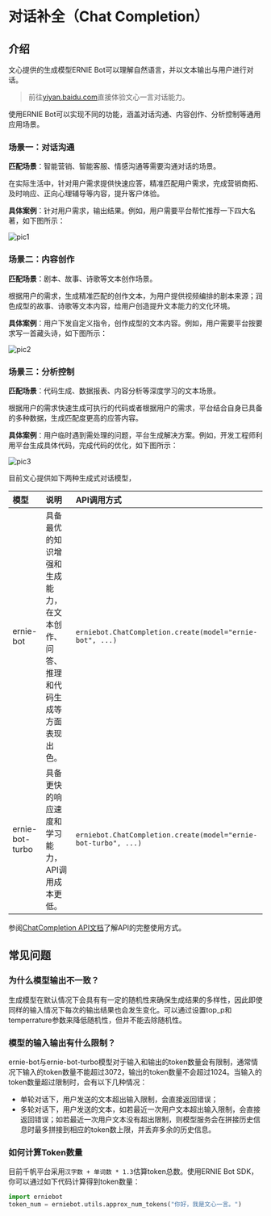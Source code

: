 # 对话补全（Chat Completion）

## 介绍

文心提供的生成模型ERNIE Bot可以理解自然语言，并以文本输出与用户进行对话。

> 前往[yiyan.baidu.com](https://yiyan.baidu.com)直接体验文心一言对话能力。

使用ERNIE Bot可以实现不同的功能，涵盖对话沟通、内容创作、分析控制等通用应用场景。

### 场景一：对话沟通

**匹配场景**：智能营销、智能客服、情感沟通等需要沟通对话的场景。

在实际生活中，针对用户需求提供快速应答，精准匹配用户需求，完成营销商拓、及时响应、正向心理辅导等内容，提升客户体验。

**具体案例**：针对用户需求，输出结果。例如，用户需要平台帮忙推荐一下四大名著，如下图所示：

![pic1](https://bce.bdstatic.com/doc/ai-cloud-share/WENXINWORKSHOP/image_a90f36c.png)

### 场景二：内容创作

**匹配场景**：剧本、故事、诗歌等文本创作场景。

根据用户的需求，生成精准匹配的创作文本，为用户提供视频编排的剧本来源；润色成型的故事、诗歌等文本内容，给用户创造提升文本能力的文化环境。

**具体案例**：用户下发自定义指令，创作成型的文本内容。例如，用户需要平台按要求写一首藏头诗，如下图所示：

![pic2](https://bce.bdstatic.com/doc/ai-cloud-share/WENXINWORKSHOP/image_766ad39.png)

### 场景三：分析控制

**匹配场景**：代码生成、数据报表、内容分析等深度学习的文本场景。

根据用户的需求快速生成可执行的代码或者根据用户的需求，平台结合自身已具备的多种数据，生成匹配度更高的应答内容。

**具体案例**：用户临时遇到需处理的问题，平台生成解决方案。例如，开发工程师利用平台生成具体代码，完成代码的优化，如下图所示：

![pic3](https://bce.bdstatic.com/doc/ai-cloud-share/WENXINWORKSHOP/image_edb718d.png)

目前文心提供如下两种生成式对话模型，

| 模型 | 说明 | API调用方式 |
| :--- | :--- | :----- |
| ernie-bot | 具备最优的知识增强和生成能力，在文本创作、问答、推理和代码生成等方面表现出色。 |`erniebot.ChatCompletion.create(model="ernie-bot", ...)` |
| ernie-bot-turbo | 具备更快的响应速度和学习能力，API调用成本更低。 | `erniebot.ChatCompletion.create(model="ernie-bot-turbo", ...)`|

参阅[ChatCompletion API文档](../api_reference/chat_completion.md)了解API的完整使用方式。

## 常见问题

### 为什么模型输出不一致？

生成模型在默认情况下会具有有一定的随机性来确保生成结果的多样性，因此即使同样的输入情况下每次的输出结果也会发生变化。可以通过设置top_p和temperrature参数来降低随机性，但并不能去除随机性。

### 模型的输入输出有什么限制？

ernie-bot与ernie-bot-turbo模型对于输入和输出的token数量会有限制，通常情况下输入的token数量不能超过3072，输出的token数量不会超过1024。当输入的token数量超过限制时，会有以下几种情况：

* 单轮对话下，用户发送的文本超出输入限制，会直接返回错误；
* 多轮对话下，用户发送的文本，如若最近一次用户文本超出输入限制，会直接返回错误；如若最近一次用户文本没有超出限制，则模型服务会在拼接历史信息时最多拼接到相应的token数上限，并丢弃多余的历史信息。

### 如何计算Token数量

目前千帆平台采用`汉字数 + 单词数 * 1.3`估算token总数。使用ERNIE Bot SDK，你可以通过如下代码计算得到token数量：

```{.py .copy}
import erniebot
token_num = erniebot.utils.approx_num_tokens("你好，我是文心一言。")
```

